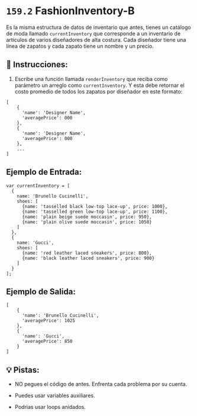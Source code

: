 # `159.2` FashionInventory-B
 
Es la misma estructura de datos de inventario que antes, tienes un catálogo de moda llamado  `currentInventory` que corresponde a un inventario de artículos de varios diseñadores de alta costura. Cada diseñador tiene una línea de zapatos y cada zapato tiene un nombre y un precio.

## 📝 Instrucciones:

1. Escribe una función llamada `renderInventory` que reciba como parámetro un arreglo como `currentInventory`. Y esta debe retornar el costo promedio de todos los zapatos por diseñador en este formato:

```Js
[
    {
      'name': 'Designer Name',
      'averagePrice': 000
    },
    {
      'name': 'Designer Name',
      'averagePrice': 000
    },
    ...
]
```

## Ejemplo de Entrada:

```Js
var currentInventory = [
  {
    name: 'Brunello Cucinelli',
    shoes: [
      {name: 'tasselled black low-top lace-up', price: 1000},
      {name: 'tasselled green low-top lace-up', price: 1100},
      {name: 'plain beige suede moccasin', price: 950},
      {name: 'plain olive suede moccasin', price: 1050}
    ]
  },
  {
    name: 'Gucci',
    shoes: [
      {name: 'red leather laced sneakers', price: 800},
      {name: 'black leather laced sneakers', price: 900}
    ]
  }
];
```

## Ejemplo de Salida:

```Js
[
    {
      'name': 'Brunello Cucinelli',
      'averagePrice': 1025
    },
    {
      'name': 'Gucci',
      'averagePrice': 850
    }
]
```
## 💡 Pistas:

+ NO pegues el código de antes. Enfrenta cada problema por su cuenta. 

+ Puedes usar variables auxiliares.

+ Podrìas usar loops anidados.
